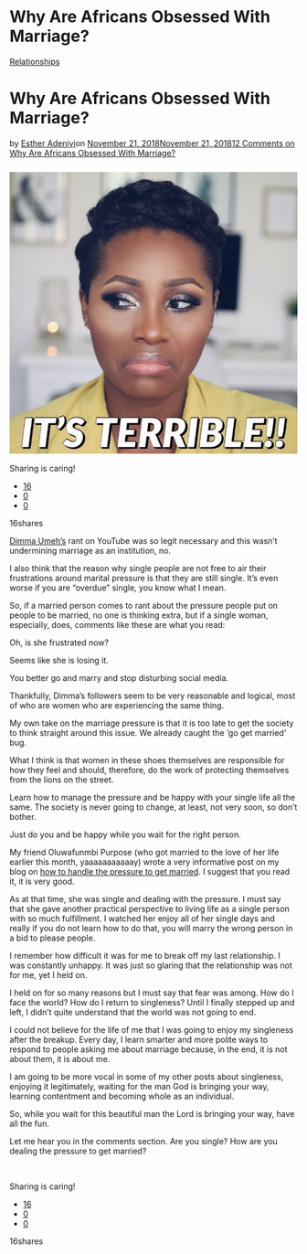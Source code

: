 # Why Are Africans Obsessed With Marriage?

[Relationships](https://estheradeniyi.com/category/relationships/)
# Why Are Africans Obsessed With Marriage?

by [Esther Adeniyi](https://estheradeniyi.com/author/esther-adeniyi/)on [November 21, 2018November 21, 2018](https://estheradeniyi.com/why-are-africans-obsessed-with-marriage/)[12 Comments on Why Are Africans Obsessed With Marriage?](https://estheradeniyi.com/why-are-africans-obsessed-with-marriage/#comments)

![Why Are Africans Obsessed With Marriage](images\Why-Are-Africans-Obsessed-With-Marriage.png)

Sharing is caring!

- [16](https://www.facebook.com/sharer/sharer.php?u=https%3A%2F%2Festheradeniyi.com%2Fwhy-are-africans-obsessed-with-marriage%2F&amp;t=Why%20Are%20Africans%20Obsessed%20With%20Marriage%3F)
- [0](https://twitter.com/intent/tweet?text=Why%20Are%20Africans%20Obsessed%20With%20Marriage%3F&amp;url=https%3A%2F%2Festheradeniyi.com%2Fwhy-are-africans-obsessed-with-marriage%2F)
- [0](#)

16shares

[Dimma Umeh&#x2019;s](https://www.youtube.com/user/Thatigbochick) rant on YouTube was so legit necessary and this wasn&#x2019;t undermining marriage as an institution, no.

I also think that the reason why single people are not free to air their frustrations around marital pressure is that they are still single. It&#x2019;s even worse if you are &#x201C;overdue&#x201D; single, you know what I mean.

So, if a married person comes to rant about the pressure people put on people to be married, no one is thinking extra, but if a single woman, especially, does, comments like these are what you read:

Oh, is she frustrated now?

Seems like she is losing it.

You better go and marry and stop disturbing social media.

Thankfully, Dimma&#x2019;s followers seem to be very reasonable and logical, most of who are women who are experiencing the same thing.

My own take on the marriage pressure is that it is too late to get the society to think straight&#xA0;around this issue. We already caught the &#x2018;go get married&#x2019; bug.

What I think is that women in these shoes themselves are responsible for how they feel and should, therefore, do the work of protecting themselves from the lions on the street.

Learn how to manage the pressure and be happy with your single life all the same. The society is never going to change, at least, not very soon, so don&#x2019;t bother.

Just do you and be happy while you wait for the right person.

My friend Oluwafunmbi Purpose (who got married to the love of her life earlier this month, yaaaaaaaaaaay) wrote a very informative post on my blog on [how to handle the pressure to get married](https://estheradeniyi.com/how-to-handle-pressure-to-get-married/). I suggest that you read it, it is very good.

As at that time, she was single and dealing with the pressure. I must say that she gave another practical perspective to living life as a single person with so much fulfillment. I watched her enjoy all of her single days and really if you do not learn how to do that, you will marry the wrong person in a bid to please people.

I remember how difficult it was for me to break off my last relationship. I was constantly unhappy. It was just so glaring that the relationship was not for me, yet I held on.

I held on for so many reasons but I must say that fear was among. How do I face the world? How do I return to singleness?&#xA0;Until I finally stepped up and left, I didn&#x2019;t quite understand that the world was not going to end.

I could not believe for the life of me that I was going to enjoy my singleness after the breakup. Every day, I learn smarter and more polite ways to respond to people asking me about marriage because, in the end, it is not about them, it is about me.

I am going to be more vocal in some of my other posts about singleness, enjoying it legitimately, waiting for the man God is bringing your way, learning contentment and becoming whole as an individual.

So, while you wait for this beautiful man the Lord is bringing your way, have all the fun.

Let me hear you in the comments section. Are you single? How are you dealing the pressure to get married?

&#xA0;

Sharing is caring!

- [16](https://www.facebook.com/sharer/sharer.php?u=https%3A%2F%2Festheradeniyi.com%2Fwhy-are-africans-obsessed-with-marriage%2F&amp;t=Why%20Are%20Africans%20Obsessed%20With%20Marriage%3F)
- [0](https://twitter.com/intent/tweet?text=Why%20Are%20Africans%20Obsessed%20With%20Marriage%3F&amp;url=https%3A%2F%2Festheradeniyi.com%2Fwhy-are-africans-obsessed-with-marriage%2F)
- [0](#)

16shares
